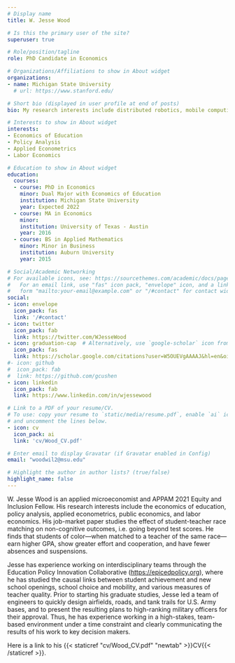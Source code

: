 ```yaml
---
# Display name
title: W. Jesse Wood

# Is this the primary user of the site?
superuser: true

# Role/position/tagline
role: PhD Candidate in Economics

# Organizations/Affiliations to show in About widget
organizations:
- name: Michigan State University
  # url: https://www.stanford.edu/

# Short bio (displayed in user profile at end of posts)
bio: My research interests include distributed robotics, mobile computing and programmable matter.

# Interests to show in About widget
interests:
- Economics of Education
- Policy Analysis
- Applied Econometrics
- Labor Economics

# Education to show in About widget
education:
  courses:
  - course: PhD in Economics
    minor: Dual Major with Economics of Education
    institution: Michigan State University
    year: Expected 2022
  - course: MA in Economics
    minor:
    institution: University of Texas - Austin
    year: 2016
  - course: BS in Applied Mathematics
    minor: Minor in Business
    institution: Auburn University
    year: 2015

# Social/Academic Networking
# For available icons, see: https://sourcethemes.com/academic/docs/page-builder/#icons
#   For an email link, use "fas" icon pack, "envelope" icon, and a link in the
#   form "mailto:your-email@example.com" or "/#contact" for contact widget.
social:
- icon: envelope
  icon_pack: fas
  link: '/#contact'
- icon: twitter
  icon_pack: fab
  link: https://twitter.com/WJesseWood
- icon: graduation-cap  # Alternatively, use `google-scholar` icon from `ai` icon pack
  icon_pack: fas
  link: https://scholar.google.com/citations?user=W5OUEVgAAAAJ&hl=en&oi=sra
#- icon: github
#  icon_pack: fab
#  link: https://github.com/gcushen
- icon: linkedin
  icon_pack: fab
  link: https://www.linkedin.com/in/wjessewood

# Link to a PDF of your resume/CV.
# To use: copy your resume to `static/media/resume.pdf`, enable `ai` icons in `params.toml`,
# and uncomment the lines below.
- icon: cv
  icon_pack: ai
  link: 'cv/Wood_CV.pdf'

# Enter email to display Gravatar (if Gravatar enabled in Config)
email: "woodwil2@msu.edu"

# Highlight the author in author lists? (true/false)
highlight_name: false
---
```


W. Jesse Wood is an applied microeconomist and APPAM 2021 Equity and Inclusion Fellow. His research interests include the economics of education, policy analysis, applied econometrics, public economics, and labor economics. His job-market paper studies the effect of student-teacher race matching on non-cognitive outcomes, i.e. going beyond test scores. He finds that students of color—when matched to a teacher of the same race—earn higher GPA, show greater effort and cooperation, and have fewer absences and suspensions. 

Jesse has experience working on interdisciplinary teams through the Education Policy Innovation Collaborative (https://epicedpolicy.org), where he has studied the causal links between student achievement and new school openings, school choice and mobility, and various measures of teacher quality. Prior to starting his graduate studies, Jesse led a team of engineers to quickly design airfields, roads, and tank trails for U.S. Army bases, and to present the resulting plans to high-ranking military officers for their approval. Thus, he has experience working in a high-stakes, team-based environment under a time constraint and clearly communicating the results of his work to key decision makers.  

Here is a link to his {{< staticref "cv/Wood_CV.pdf" "newtab" >}}CV{{< /staticref >}}.

